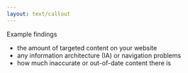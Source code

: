 ```yaml
---
layout: text/callout
---
```

Example findings
  * the amount of targeted content on your website
  * any information architecture (IA) or navigation problems
  * how much inaccurate or out-of-date content there is
  
